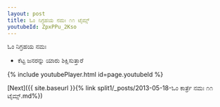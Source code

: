 ```yaml
---
layout: post
title: ಓಂ ನಿಗ್ರಹಯ ನಮಃ ೧೧ ಟೈಮ್ಸ್
youtubeId: ZpxPPu_2Kso
---
```

 
 
 ಓಂ ನಿಗ್ರಹಯ ನಮಃ  
 
 -  ಕೆಟ್ಟ ಜನರನ್ನು ಯಾರು ಶಿಕ್ಷಿಸುತ್ತಾರೆ 
 
  
 
  
 
 
 
 
 
 


{% include youtubePlayer.html id=page.youtubeId %}
 
[Next]({{ site.baseurl }}{% link  split1/_posts/2013-05-18-ಓಂ ಕಾರ್ತ್ರೆ ನಮಃ ೧೧ ಟೈಮ್ಸ್.md%})
 

